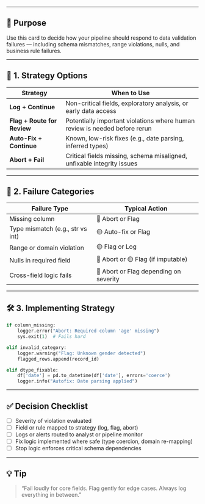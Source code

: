___
## 🎯 Purpose

Use this card to decide how your pipeline should respond to data validation failures — including schema mismatches, range violations, nulls, and business rule failures.

---

## 🚦 1. Strategy Options

| Strategy                    | When to Use                                                                |
| --------------------------- | -------------------------------------------------------------------------- |
| **Log + Continue**          | Non-critical fields, exploratory analysis, or early data access            |
| **Flag + Route for Review** | Potentially important violations where human review is needed before rerun |
| **Auto-Fix + Continue**     | Known, low-risk fixes (e.g., date parsing, inferred types)                 |
| **Abort + Fail**            | Critical fields missing, schema misaligned, unfixable integrity issues     |

---

## 🧪 2. Failure Categories

| Failure Type                     | Typical Action                         |
| -------------------------------- | -------------------------------------- |
| Missing column                   | 🔴 Abort or Flag                       |
| Type mismatch (e.g., str vs int) | 🟡 Auto-fix or Flag                    |
| Range or domain violation        | 🟡 Flag or Log                         |
| Nulls in required field          | 🔴 Abort or 🟡 Flag (if imputable)     |
| Cross-field logic fails          | 🔴 Abort or Flag depending on severity |

---

## 🛠️ 3. Implementing Strategy

```python
if column_missing:
    logger.error("Abort: Required column 'age' missing")
    sys.exit(1)  # Fails hard

elif invalid_category:
    logger.warning("Flag: Unknown gender detected")
    flagged_rows.append(record_id)

elif dtype_fixable:
    df['date'] = pd.to_datetime(df['date'], errors='coerce')
    logger.info("Autofix: Date parsing applied")
```

---

## ✅ Decision Checklist

* [ ] Severity of violation evaluated
* [ ] Field or rule mapped to strategy (log, flag, abort)
* [ ] Logs or alerts routed to analyst or pipeline monitor
* [ ] Fix logic implemented where safe (type coercion, domain re-mapping)
* [ ] Stop logic enforces critical schema dependencies

---

## 💡 Tip

> “Fail loudly for core fields. Flag gently for edge cases. Always log everything in between.”
